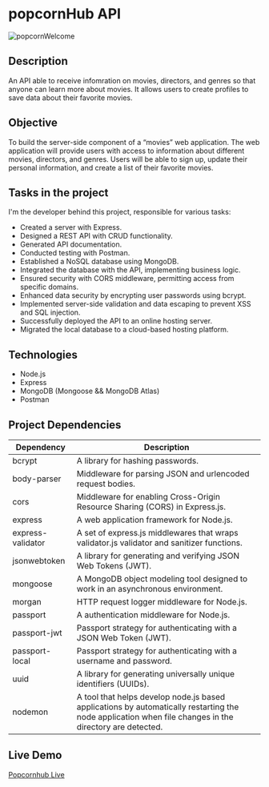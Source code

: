 # popcornHub API 

![popcornWelcome](https://github.com/tompra/popcornHub/assets/143709419/52581151-25b3-47d0-befe-a112eda8736c)

## Description
An API able to receive infomration on movies, directors, and genres so that anyone can learn more about movies. It allows users to create profiles to save data about their favorite movies.

## Objective

To build the server-side component of a “movies” web application. The web
application will provide users with access to information about different
movies, directors, and genres. Users will be able to sign up, update their
personal information, and create a list of their favorite movies.

## Tasks in the project

I'm the developer behind this project, responsible for various tasks:

  - Created a server with Express.
  - Designed a REST API with CRUD functionality.
  - Generated API documentation.
  - Conducted testing with Postman.
  - Established a NoSQL database using MongoDB.
  - Integrated the database with the API, implementing business logic.
  - Ensured security with CORS middleware, permitting access from specific domains.
  - Enhanced data security by encrypting user passwords using bcrypt.
  - Implemented server-side validation and data escaping to prevent XSS and SQL injection.
  - Successfully deployed the API to an online hosting server.
  - Migrated the local database to a cloud-based hosting platform.


## Technologies
  - Node.js
  - Express
  - MongoDB (Mongoose && MongoDB Atlas)
  - Postman

## Project Dependencies

| Dependency            | Description                                                                           |
|-----------------------|---------------------------------------------------------------------------------------|
| bcrypt                | A library for hashing passwords.                                                      |
| body-parser           | Middleware for parsing JSON and urlencoded request bodies.                            |
| cors                  | Middleware for enabling Cross-Origin Resource Sharing (CORS) in Express.js.            |
| express               | A web application framework for Node.js.                                               |
| express-validator     | A set of express.js middlewares that wraps validator.js validator and sanitizer functions. |
| jsonwebtoken          | A library for generating and verifying JSON Web Tokens (JWT).                          |
| mongoose              | A MongoDB object modeling tool designed to work in an asynchronous environment.        |
| morgan                | HTTP request logger middleware for Node.js.                                            |
| passport              | A authentication middleware for Node.js.                                               |
| passport-jwt          | Passport strategy for authenticating with a JSON Web Token (JWT).                      |
| passport-local        | Passport strategy for authenticating with a username and password.                     |
| uuid                  | A library for generating universally unique identifiers (UUIDs).                       |
| nodemon               | A tool that helps develop node.js based applications by automatically restarting the node application when file changes in the directory are detected. |

## Live Demo
[Popcornhub Live](https://popcornhub-api.onrender.com/index.html)
